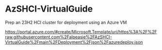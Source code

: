 # AzSHCI-VirtualGuide
Prep an 23H2 HCI cluster for deployment using an Azure VM


https://portal.azure.com/#create/Microsoft.Template/uri/https%3A%2F%2Fraw.githubusercontent.com%2Falpeasie%2FAzSHCI-VirtualGuide%2Fmain%2FDeployment%2Fjson%2Fazuredeploy.json